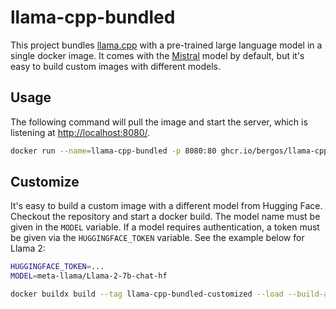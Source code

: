 # llama-cpp-bundled

This project bundles [llama.cpp](https://github.com/ggerganov/llama.cpp) with a pre-trained large language model in a single docker image.
It comes with the [Mistral](https://huggingface.co/mistralai/Mistral-7B-Instruct-v0.1) model by default, but it's easy to build custom images with different models.

## Usage

The following command will pull the image and start the server, which is listening at [http://localhost:8080/](http://localhost:8080/).

```bash
docker run --name=llama-cpp-bundled -p 8080:80 ghcr.io/bergos/llama-cpp-bundled:latest
```

## Customize

It's easy to build a custom image with a different model from Hugging Face.
Checkout the repository and start a docker build.
The model name must be given in the `MODEL` variable.
If a model requires authentication, a token must be given via the `HUGGINGFACE_TOKEN` variable. 
See the example below for Llama 2:

```bash
HUGGINGFACE_TOKEN=...
MODEL=meta-llama/Llama-2-7b-chat-hf

docker buildx build --tag llama-cpp-bundled-customized --load --build-arg HUGGINGFACE_TOKEN=$HUGGINGFACE_TOKEN --build-arg MODEL=$MODEL .
```
